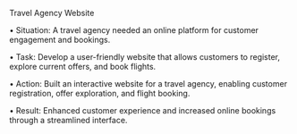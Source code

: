 Travel Agency Website

•	Situation: A travel agency needed an online platform for customer engagement and bookings.

•	Task: Develop a user-friendly website that allows customers to register, explore current offers, and book flights.

•	Action: Built an interactive website for a travel agency, enabling customer registration, offer exploration, and flight booking.

•	Result: Enhanced customer experience and increased online bookings through a streamlined interface.

